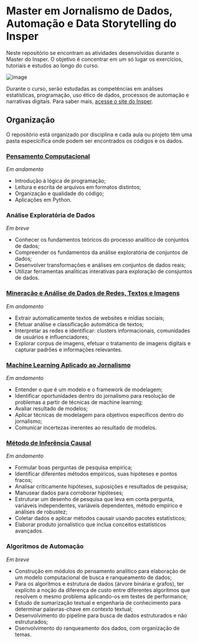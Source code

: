 # Master em Jornalismo de Dados, Automação e Data Storytelling do Insper

Neste repositório se encontram as atividades desenvolvidas durante o Master do Insper. O objetivo é concentrar em um só lugar os exercícios, tutoriais e estudos ao longo do curso.

![image](https://user-images.githubusercontent.com/89416633/136854714-7bfa3cd1-ce5a-4407-bb04-062e9a05a206.png)

Durante o curso, serão estudadas as competências em análises estatísticas, programação, uso ético de dados, processos de automação e narrativas digitais. Para saber mais, [acesse o site do Insper](https://www.insper.edu.br/pos-graduacao/master-em-jornalismo-de-dados-automacao-e-data-storytelling/).


## Organização

O repositório está organizado por disciplina e cada aula ou projeto têm uma pasta especícifica onde podem ser encontrados os códigos e os dados.


### [Pensamento Computacional](https://github.com/jessicaavelar/master-dados-automacao-data-storytelling-insper/tree/main/pensamento_computacional)
*Em andamento*
 
*  Introdução à lógica de programação;
*  Leitura e escrita de arquivos em formatos distintos;
*  Organização e qualidade do código;
*  Aplicações em Python.


### Análise Exploratória de Dados
*Em breve*

* Conhecer os fundamentos teóricos do processo analítico de conjuntos de dados;
* Compreender os fundamentos da análise exploratória de conjuntos de dados;
* Desenvolver transformações e análises em conjuntos de dados reais;
* Utilizar ferramentas analíticas interativas para exploração de consjuntos de dados.


### [Mineração e Análise de Dados de Redes, Textos e Imagens](https://github.com/jessicaavelar/master-dados-automacao-data-storytelling-insper/tree/main/minera%C3%A7%C3%A3o_analise_de_dados)
*Em andamento*

* Extrair automaticamente textos de websites e mídias sociais;
* Efetuar análise e classificação automática de textos;
* Interpretar as redes e identificar: clusters informacionais, comunidades de usuários e influenciadores;
* Explorar corpus de imagens, efetuar o tratamento de imagens digitais e capturar padrões e informações relevantes.


### [Machine Learning Aplicado ao Jornalismo](https://github.com/jessicaavelar/master-dados-automacao-data-storytelling-insper/tree/main/machine_learning)
*Em andamento*

* Entender o que é um modelo e o framework de modelagem;
* Identificar oportunidades dentro do jornalismo para resolução de problemas a partir de técnicas de machine learning;
* Avaliar resultado de modelos;
* Aplicar técnicas de modelagem para objetivos específicos dentro do jornalismo;
* Comunicar incertezas inerentes ao resultado de modelos.


### [Método de Inferência Causal](https://github.com/jessicaavelar/master-dados-automacao-data-storytelling-insper/tree/main/inferencia_causal)
*Em andamento*

* Formular boas perguntas de pesquisa empírica;
* Identificar diferentes métodos empíricos, suas hipóteses e pontos fracos;
* Analisar criticamente hipóteses, suposições e resultados de pesquisa;
* Manusear dados para corroborar hipóteses;
* Estruturar um desenho de pesquisa que leva em conta pergunta, variáveis independentes, variáveis dependentes, método empírico e análises de robustez;
* Coletar dados e aplicar métodos causair usando pacotes estatísticos;
* Elaborar produto jornalístico que inclua conceitos estatísticos avançados.


### Algoritmos de Automação
*Em breve*

* Construção em módulos do pensamento analítico para elaboração de um modelo computacional de busca e ranqueamento de dados;
* Para os algoritmos e estrutura de dados (árvore binária e grafos), ter explícito a noção da diferença de custo entre diferentes algoritmos que resolvem o mesmo problema aplicando-os em testes de performance;
* Estudo de sumarização textual e engenharia de conhecimento para determinar palavras-chave em contexto textual;
* Desenvolvimento do pipeline para busca de dados estruturados e não estruturados;
* Dsenvolvimento do ranqueamento dos dados, com organização de temas.
